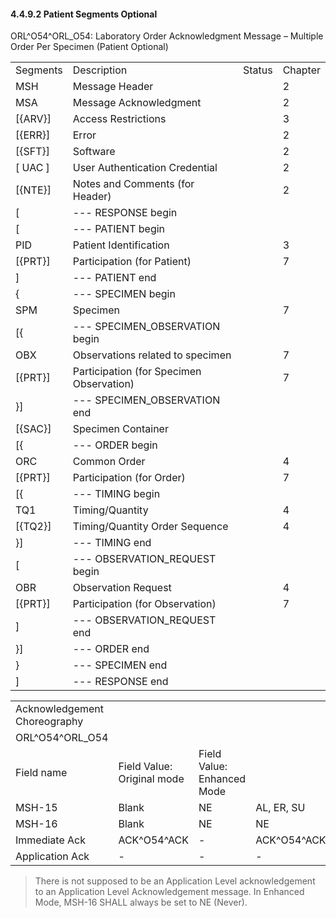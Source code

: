 #### 4.4.9.2 Patient Segments Optional

ORL^O54^ORL_O54: Laboratory Order Acknowledgment Message – Multiple Order Per Specimen (Patient Optional)

|     |     |     |     |
| --- | --- | --- | --- |
| Segments | Description | Status | Chapter |
| MSH | Message Header |  | 2 |
| MSA | Message Acknowledgment |  | 2 |
| [\{ARV}] | Access Restrictions |  | 3 |
| [\{ERR}] | Error |  | 2 |
| [\{SFT}] | Software |  | 2 |
| [ UAC ] | User Authentication Credential |  | 2 |
| [\{NTE}] | Notes and Comments (for Header) |  | 2 |
| [ | --- RESPONSE begin |  |  |
| [ | --- PATIENT begin |  |  |
| PID | Patient Identification |  | 3 |
| [\{PRT}] | Participation (for Patient) |  | 7 |
| ] | --- PATIENT end |  |  |
| \{ | --- SPECIMEN begin |  |  |
| SPM | Specimen |  | 7 |
| [\{ | --- SPECIMEN_OBSERVATION begin |  |  |
| OBX | Observations related to specimen |  | 7 |
| [\{PRT}] | Participation (for Specimen Observation) |  | 7 |
| }] | --- SPECIMEN_OBSERVATION end |  |  |
| [\{SAC}] | Specimen Container |  |  |
| [\{ | --- ORDER begin |  |  |
| ORC | Common Order |  | 4 |
| [\{PRT}] | Participation (for Order) |  | 7 |
| [\{ | --- TIMING begin |  |  |
| TQ1 | Timing/Quantity |  | 4 |
| [\{TQ2}] | Timing/Quantity Order Sequence |  | 4 |
| }] | --- TIMING end |  |  |
| [ | --- OBSERVATION_REQUEST begin |  |  |
| OBR | Observation Request |  | 4 |
| [\{PRT}] | Participation (for Observation) |  | 7 |
| ] | --- OBSERVATION_REQUEST end |  |  |
| }] | --- ORDER end |  |  |
| } | --- SPECIMEN end |  |  |
| ] | --- RESPONSE end |  |  |

|     |     |     |     |
| --- | --- | --- | --- |
| Acknowledgement Choreography |  |  |  |
| ORL^O54^ORL_O54 |  |  |  |
| Field name | Field Value: Original mode | Field Value: Enhanced Mode |  |
| MSH-15 | Blank | NE | AL, ER, SU |
| MSH-16 | Blank | NE | NE |
| Immediate Ack | ACK^O54^ACK | - | ACK^O54^ACK |
| Application Ack | - | - | - |

> There is not supposed to be an Application Level acknowledgement to an Application Level Acknowledgement message. In Enhanced Mode, MSH-16 SHALL always be set to NE (Never).
